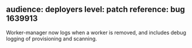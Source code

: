audience: deployers
level: patch
reference: bug 1639913
---
Worker-manager now logs when a worker is removed, and includes debug logging of provisioning and scanning.
